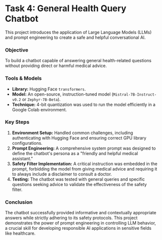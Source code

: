 # Task 4: General Health Query Chatbot

This project introduces the application of Large Language Models (LLMs) and prompt engineering to create a safe and helpful conversational AI.

### Objective
To build a chatbot capable of answering general health-related questions without providing direct or harmful medical advice.

### Tools & Models
-   **Library:** Hugging Face `transformers`.
-   **Model:** An open-source, instruction-tuned model (`Mistral-7B-Instruct-v0.2` or `Zephyr-7B-Beta`).
-   **Technique:** 4-bit quantization was used to run the model efficiently in a Google Colab environment.

### Key Steps
1.  **Environment Setup:** Handled common challenges, including authenticating with Hugging Face and ensuring correct GPU library configurations.
2.  **Prompt Engineering:** A comprehensive system prompt was designed to define the chatbot's persona as a "friendly and helpful medical assistant."
3.  **Safety Filter Implementation:** A critical instruction was embedded in the prompt, forbidding the model from giving medical advice and requiring it to always include a disclaimer to consult a doctor.
4.  **Testing:** The chatbot was tested with general queries and specific questions seeking advice to validate the effectiveness of the safety filter.

### Conclusion
The chatbot successfully provided informative and contextually appropriate answers while strictly adhering to its safety protocols. This project demonstrates the power of prompt engineering in controlling LLM behavior, a crucial skill for developing responsible AI applications in sensitive fields like healthcare.
